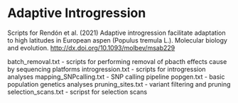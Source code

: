 # Adaptive Introgression
Scripts for Rendón et al. (2021) Adaptive introgression facilitate adaptation to high latitudes in European aspen (Populus tremula L.). Molecular biology and evolution. 
http://dx.doi.org/10.1093/molbev/msab229 

batch_removal.txt - scripts for performing removal of pbacth effects cause by sequencing platforms
introgression.txt - scripts for introgression analyses
mapping_SNPcalling.txt - SNP calling pipeline
popgen.txt - basic population genetics analyses
pruning_sites.txt - variant filtering and pruning
selection_scans.txt - scripst for selection scans
